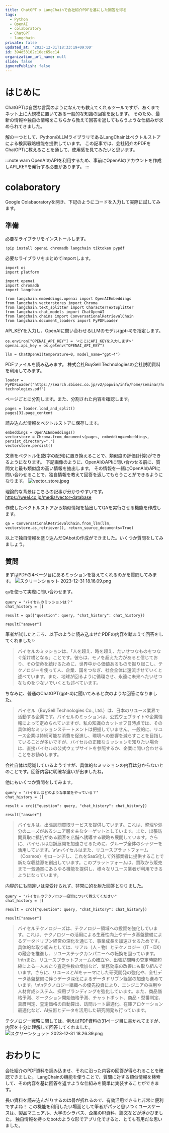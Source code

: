 ```yaml
---
title: ChatGPT x LangChainで会社紹介PDFを基にした回答を得る
tags:
  - Python
  - OpenAI
  - colaboratory
  - ChatGPT
  - langchain
private: false
updated_at: '2023-12-31T18:33:19+09:00'
id: 394d53102c10ec65ec14
organization_url_name: null
slide: false
ignorePublish: false
---
```

# はじめに
ChatGPTは自然な言葉のようになんでも教えてくれるツールですが、あくまでネット上に大規模に置いてある一般的な知識の回答を返します。
そのため、最新の情報や独自の情報をこちらから教えて回答を返してもらうような仕組みが求められてきました。

解の一つとして、PythonのLLMライブラリであるLangChainはベクトルストアによる検索戦略機能を提供しています。
この記事では、会社紹介のPDFをChatGPTに教えることを通して、使用感を見てみたいと思います。

:::note warn
OpenAIのAPIを利用するため、事前にOpenAIのアカウントを作成しAPI_KEYを発行する必要があります。
:::

# colaboratory
Google Colabaoratoryを開き、下記のようにコードを入力して実際に試してみます。

## 準備
必要なライブラリをインストールします。
```shell:colab
!pip install openai chromadb langchain tiktoken pypdf
```

必要なライブラリをまとめてimportします。
```py:colab
import os
import platform

import openai
import chromadb
import langchain

from langchain.embeddings.openai import OpenAIEmbeddings
from langchain.vectorstores import Chroma
from langchain.text_splitter import CharacterTextSplitter
from langchain.chat_models import ChatOpenAI
from langchain.chains import ConversationalRetrievalChain
from langchain.document_loaders import PyPDFLoader
```

API_KEYを入力し、OpenAIに問い合わせるLLMのモデル(gpt-4)を指定します。
```py:colab
os.environ["OPENAI_API_KEY"] = '<ここにAPI_KEYを入力します>'
openai.api_key = os.getenv("OPENAI_API_KEY")

llm = ChatOpenAI(temperature=0, model_name="gpt-4")
```

PDFファイルを読み込みます。
株式会社BuySell Technologiesの会社説明資料を利用してみます。
```py:colab
loader = PyPDFLoader("https://search.sbisec.co.jp/v2/popwin/info/home/seminar/home_seminar_briefing_220405_buysell-technologies.pdf")
```

ページごとに分割します。また、分割された内容を確認します。
```py:colab
pages = loader.load_and_split()
pages[3].page_content
```

読み込んだ情報をベクトルストアに保存します。
```py:colab
embeddings = OpenAIEmbeddings()
vectorstore = Chroma.from_documents(pages, embedding=embeddings, persist_directory=".")
vectorstore.persist() 
```

文章をベクトル化(数字の配列)に置き換えることで、類似度の評価(計算)ができるようになります。
下記画像のように、OpenAIのAPIに問い合わせる前に、質問文と最も類似度の高い情報を抽出します。
その情報を一緒にOpenAIのAPIに問い合わせることで、独自情報を教えて回答を返してもらうことができるようになります。
![vector_store.jpeg](https://qiita-image-store.s3.ap-northeast-1.amazonaws.com/0/614347/69dc3052-1082-281e-18cc-f60651947338.jpeg)

理論的な背景はこちらの記事が分かりやすいです。
https://weel.co.jp/media/vector-database

作成したベクトルストアから類似情報を抽出してQAを実行させる機能を作成します。
```py:colab
qa = ConversationalRetrievalChain.from_llm(llm, vectorstore.as_retriever(), return_source_documents=True)
```

以上で独自情報を盛り込んだQAbotの作成ができました。いくつか質問をしてみましょう。

## 質問

まずはPDFの4ページ目にあるミッションを答えてくれるのかを質問してみます。
![スクリーンショット 2023-12-31 18.16.09.png](https://qiita-image-store.s3.ap-northeast-1.amazonaws.com/0/614347/ec882f84-91d1-7023-9333-81d26fcc5e7b.png)

`qa`を使って実際に問い合わせます。
```py:colab
query = "バイセルのミッションは？"
chat_history = []

result = qa({"question": query, "chat_history": chat_history})

result["answer"]
```

筆者が試したところ、以下のように読み込ませたPDFの内容を踏まえて回答をしてくれました✨
> バイセルのミッションは、「人を超え、時を超え、たいせつなものをつなぐ架け橋となる」ことです。彼らは、モノを超えた力があると信じており、その使命を続けるために、世界中から価値あるものを掘り起こし、テクノロジーを使って人、企業、国をつなぎ、社会全体に還流させていくと述べています。また、地球が回るように循環させ、永遠に未来へたいせつなものをつないでいくとも述べています。

ちなみに、普通のChatGPT(gpt-4)に聞いてみると次のような回答になりました。
> バイセル（BuySell Technologies Co., Ltd.）は、日本のリユース業界で活動する企業です。バイセルのミッションは、公式ウェブサイトや企業情報によって定められていますが、私の知識のカットオフ日時点では、その具体的なミッションステートメントは把握していません。一般的に、リユース企業は持続可能な消費を促進し、環境への影響を減らすことを目指していることが多いですが、バイセルの正確なミッションを知りたい場合は、直接バイセルの公式ウェブサイトを参照するか、企業に問い合わせることをお勧めします。

会社自体は認識しているようですが、具体的なミッションの内容は分からないとのことです。回答内容に明確な違いが出ましたね。

他にもいくつか質問をしてみます。

```py:colab
query = "バイセルはどのような事業をやっている？"
chat_history = []

result = crc({"question": query, "chat_history": chat_history})

result["answer"]
```

> バイセルは、出張訪問買取サービスを提供しています。これは、整理や処分のニーズがあるシニア層を主なターゲットとしています。また、出張訪問買取に抵抗がある顧客を店舗へ誘導する戦略も展開しています。さらに、バイセルは店舗展開を加速させるために、グループ全体のシナジーを活用しています。\n\nバイセルはまた、リユースプラットフォーム（Cosmos）をローンチし、これをSaaS化して外部業者に提供することで新たな収益源を創出しています。このプラットフォームは、買取から販売まで一気通貫にあらゆる機能を提供し、様々なリユース業者が利用できるようになっています。

内容的にも間違いは見受けられず、非常に的を射た回答となりました。

```py:colab
query = "バイセルのテクノロジー投資について教えてください"
chat_history = []

result = crc({"question": query, "chat_history": chat_history})

result["answer"]
```

> バイセルテクノロジーズは、テクノロジー領域への投資を強化しています。これは、テクノロジーの活用による生産性向上やデータ基盤整備によるデータドリブン経営の深化を通じて、事業成長を加速させるためです。具体的な取り組みとしては、リアル（人・物）とテクノロジー（IT・DX）の融合を推進し、リユーステックカンパニーへの転換を図っています。\n\nまた、リユースプラットフォームの確立や、出張訪問時の査定時間短縮による一人あたり査定件数の増加など、業務効率の改善にも取り組んでいます。さらに、リユースとAIをテーマにした研究開発の強化や、全社データ基盤整備に伴うデータ深化によるデータドリブン経営の加速も進めています。\n\nテクノロジー組織への優先投資により、エンジニアの採用や人材育成システム、採用ブランディングを強化しています。また、商品価格予測、オークション開始価格予測、チャットボット、商品・型番判定、真贋判定、査定価格の自動算出、訪問ルート最適化、在庫アロケーション最適化など、AI技術とデータを活用した研究開発も行っています。

テクノロジー戦略に関しては、例えばPDF資料の31ページ目に書かれてますが、内容を十分に理解して回答してくれました。
![スクリーンショット 2023-12-31 18.26.39.png](https://qiita-image-store.s3.ap-northeast-1.amazonaws.com/0/614347/a1d0ea29-f197-254c-38d1-be5760f70255.png)

# おわりに
会社紹介のPDF資料を読み込ませ、それに沿った内容の回答が得られることを確認できました。
LangChainの機能を使うことで、質問に対する類似情報を検索して、その内容を基に回答を返すような仕組みを簡単に実装することができます。

長い資料を読み込んだりするのは骨が折れるので、有効活用できると非常に便利ですよね！
この機能を利用したい場面として筆者がパッと思いつくユースケースは、製品マニュアル、大学のシラバス、企業のIR資料、論文などが浮かびました。
独自情報を持ったbotのような形でアプリ化できると、とても有用だな思いました。

